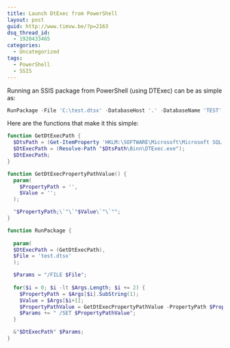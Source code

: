 ```yaml
---
title: Launch DtExec from PowerShell
layout: post
guid: http://www.timvw.be/?p=2163
dsq_thread_id:
  - 1920433465
categories:
  - Uncategorized
tags:
  - PowerShell
  - SSIS
---
```

Running an SSIS package from PowerShell (using DTExec) can be as simple as:

```powershell 
RunPackage -File 'C:\test.dtsx' -DatabaseHost '.' -DatabaseName 'TEST';
```

Here are the functions that make it this simple:

```powershell
function GetDtExecPath {    
  $DtsPath = (Get-ItemProperty 'HKLM:\SOFTWARE\Microsoft\Microsoft SQL Server\100\DTS\Setup').SQLPath;    
  $DtExecPath = (Resolve-Path "$DtsPath\Binn\DTExec.exe");    
  $DtExecPath;
}

function GetDtExecPropertyPathValue() {      
  param(
    $PropertyPath = '',
    $Value = '';
  );

  "$PropertyPath;\`"\`"$Value\`"\`"";
}

function RunPackage {
      
  param(        
  $DtExecPath = (GetDtExecPath),       
  $File = 'test.dtsx'  
  );

  $Params = "/FILE $File";
   
  for($i = 0; $i -lt $Args.Length; $i += 2) {       
    $PropertyPath = $Args[$i].SubString(1);       
    $Value = $Args[$i+1];       
    $PropertyPathValue = GetDtExecPropertyPathValue -PropertyPath $PropertyPath -Value $Value;       
    $Params += " /SET $PropertyPathValue";    
  } 

  &"$DtExecPath" $Params;
}
```
